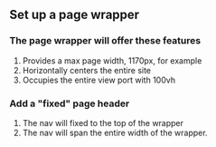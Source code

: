 ## Set up a page wrapper

### The page wrapper will offer these features

1. Provides a max page width, 1170px, for example
2. Horizontally centers the entire site
3. Occupies the entire view port with 100vh


### Add a "fixed" page header

1. The nav will fixed to the top of the wrapper
2. The nav will span the entire width of the wrapper.


